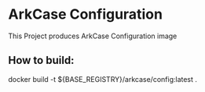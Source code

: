 # ArkCase Configuration
This Project produces ArkCase Configuration image

## How to build:

docker build -t ${BASE\_REGISTRY}/arkcase/config:latest .

